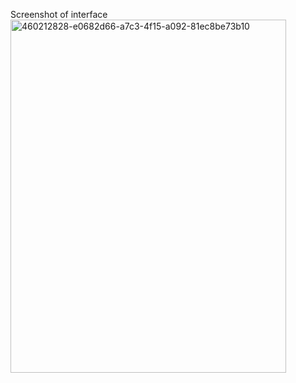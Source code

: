 Screenshot of interface <img width="441" height="565" alt="460212828-e0682d66-a7c3-4f15-a092-81ec8be73b10" src="https://github.com/user-attachments/assets/cfa94b02-559e-4ffb-bce6-17e7c9cbdf6f" />
